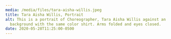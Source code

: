```yaml
---
media: /media/files/tara-aisha-willis.jpeg
title: Tara Aisha Willis, Portrait
alt: This is a portrait of Choreographer, Tara Aisha Willis against an aqua-blue
  background with the same color shirt. Arms folded and eyes closed.
date: 2020-05-28T11:25:00-0500
---
```

